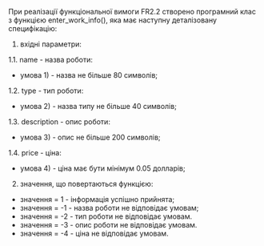 При реалізації функціональної вимоги FR2.2 створено програмний клас з функцією enter_work_info(), яка має наступну деталізовану специфікацію:

1. вхідні параметри:

1.1. name - назва роботи:
- умова 1) - назва не більше 80 символів;

1.2. type - тип роботи:
- умова 2) - назва типу не більше 40 символів;

1.3. description - опис роботи:
- умова 3) - опис не більше 200 символів;

1.4. price - ціна:
- умова 4) - ціна має бути мінімум 0.05 долларів;

2. значення, що повертаються функцією:
- значення = 1 - інформація успішно прийнята;
- значення = -1 - назва роботи не відповідає умовам;
- значення = -2 - тип роботи не відповідає умовам.
- значення = -3 - опис роботи не відповідає умовам.
- значення = -4 - ціна не відповідає умовам.
